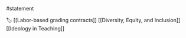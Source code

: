 #statement 

🏷 [[Labor-based grading contracts]] [[Diversity, Equity, and Inclusion]] [[Ideology in Teaching]]